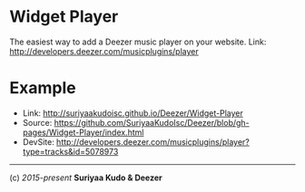 Widget Player
====

The easiest way to add a Deezer music player on your website.
Link: http://developers.deezer.com/musicplugins/player

# Example
* Link: http://suriyaakudoisc.github.io/Deezer/Widget-Player
* Source: https://github.com/SuriyaaKudoIsc/Deezer/blob/gh-pages/Widget-Player/index.html
* DevSite: http://developers.deezer.com/musicplugins/player?type=tracks&id=5078973

----
(c) *2015-present* **Suriyaa Kudo & Deezer**
